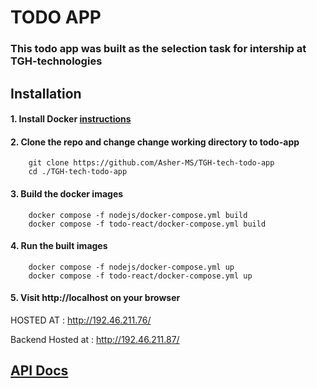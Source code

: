 # TODO APP

### This todo app was built as the selection task for intership at TGH-technologies

## Installation

#### 1. Install Docker [instructions](https://docs.docker.com/engine/install/)

#### 2. Clone the repo and change change working directory to todo-app

```
    git clone https://github.com/Asher-MS/TGH-tech-todo-app
    cd ./TGH-tech-todo-app
```

#### 3. Build the docker images

```
    docker compose -f nodejs/docker-compose.yml build
    docker compose -f todo-react/docker-compose.yml build
```

#### 4. Run the built images

```
    docker compose -f nodejs/docker-compose.yml up
    docker compose -f todo-react/docker-compose.yml up
```

#### 5. Visit http://localhost on your browser

HOSTED AT : http://192.46.211.76/

Backend Hosted at : http://192.46.211.87/

## [API Docs](https://github.com/Asher-MS/TGH-tech-todo-app/blob/master/nodejs/API-Docs.md)
